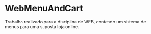 # WebMenuAndCart
Trabalho realizado para a disciplina de WEB, contendo um sistema de menus para uma suposta loja online.

